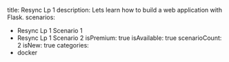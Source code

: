 title: Resync Lp 1
description: Lets learn how to build a web application with Flask.
scenarios: 
  - Resync Lp 1 Scenario 1
  - Resync Lp 1 Scenario 2
isPremium: true
isAvailable: true
scenarioCount: 2
isNew: true
categories: 
  - docker
